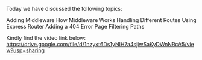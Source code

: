 Today we have discussed the following topics:

Adding Middleware
How Middleware Works
Handling Different Routes
Using Express Router
Adding a 404 Error Page
Filtering Paths

Kindly find the video link below:
https://drive.google.com/file/d/1nzyxt6Ds1yNIH7a4sjiwSaKyDWnNRcA5/view?usp=sharing
